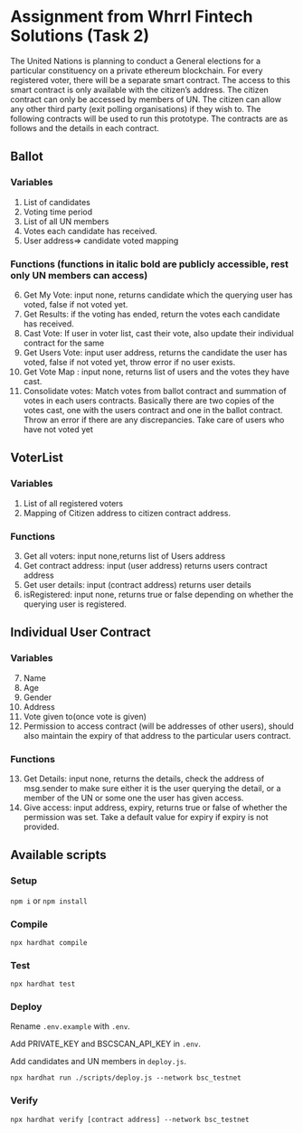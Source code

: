 # Assignment from Whrrl Fintech Solutions (Task 2)

The United Nations is planning to conduct a General elections for a particular constituency on a private ethereum blockchain. For every registered voter, there will be a separate smart contract. The access to this smart contract is only available with the citizen’s address. The citizen contract can only be accessed by members of UN. The citizen
can allow any other third party (exit polling organisations) if they wish to.
The following contracts will be used to run this prototype. The contracts are as follows and the details in each contract.

## Ballot

### Variables
1. List of candidates
2. Voting time period
3. List of all UN members
4. Votes each candidate has received.
5. User address=> candidate voted mapping

### Functions (functions in italic bold are publicly accessible, rest only UN members can access)
6. Get My Vote: input none, returns candidate which the querying user has voted, false if not voted yet.
7. Get Results: if the voting has ended, return the votes each candidate has received.
8. Cast Vote: If user in voter list, cast their vote, also update their individual contract for the same
9. Get Users Vote: input user address, returns the candidate the user has voted, false if not voted yet, throw error if no user exists.
10. Get Vote Map : input none, returns list of users and the votes they have cast.
11. Consolidate votes: Match votes from ballot contract and summation of votes in each users contracts. Basically there are two copies of the votes cast, one with the users contract and one in the ballot contract. Throw an error if there are any discrepancies. Take care of users who have not voted yet

## VoterList

### Variables
1. List of all registered voters
2. Mapping of Citizen address to citizen contract address.

### Functions
3. Get all voters: input none,returns list of Users address
4. Get contract address: input (user address) returns users contract address
5. Get user details: input (contract address) returns user details
6. isRegistered: input none, returns true or false depending on whether the querying user is registered.

## Individual User Contract

###  Variables
7. Name
8. Age
9. Gender
10. Address
11. Vote given to(once vote is given)
12. Permission to access contract (will be addresses of other users), should also maintain the expiry of that address to the particular users contract.

### Functions
13. Get Details: input none, returns the details, check the address of msg.sender to make sure either it is the user querying the detail, or a member of the UN or some one the user has given access.
14. Give access: input address, expiry, returns true or false of whether the permission was set. Take a default value for expiry if expiry is not provided.

## Available scripts

### Setup
```npm i``` or ```npm install```

### Compile
```npx hardhat compile```

### Test
```npx hardhat test```

### Deploy
Rename `.env.example` with `.env`.

Add PRIVATE_KEY and BSCSCAN_API_KEY in `.env`.

Add candidates and UN members in `deploy.js`.

```npx hardhat run ./scripts/deploy.js --network bsc_testnet```

### Verify
```npx hardhat verify [contract address] --network bsc_testnet```
